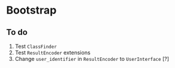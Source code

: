 # Bootstrap

## To do

1. Test `ClassFinder`
1. Test `ResultEncoder` extensions
1. Change `user_identifier` in `ResultEncoder` to `UserInterface` [?]